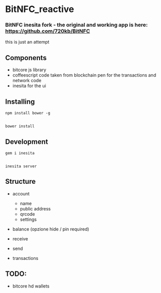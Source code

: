 # BitNFC_reactive

### BitNFC inesita fork - the original and working app is here: https://github.com/720kb/BitNFC

this is just an attempt

## Components

- bitcore js library
- coffeescript code taken from blockchain pen for the transactions and network code
- inesita for the ui


## Installing

    npm install bower -g


    bower install

## Development

    gem i inesita


    inesita server

## Structure

- account
  - name
  - public address
  - qrcode
  - settings

- balance (opzione hide / pin required)


- receive
- send

- transactions


## TODO:

- bitcore hd wallets
